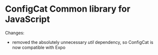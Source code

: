 # ConfigCat Common library for JavaScript

Changes:
* removed the absolutely unnecessary *util* dependency, so ConfigCat is now compatible with Expo
